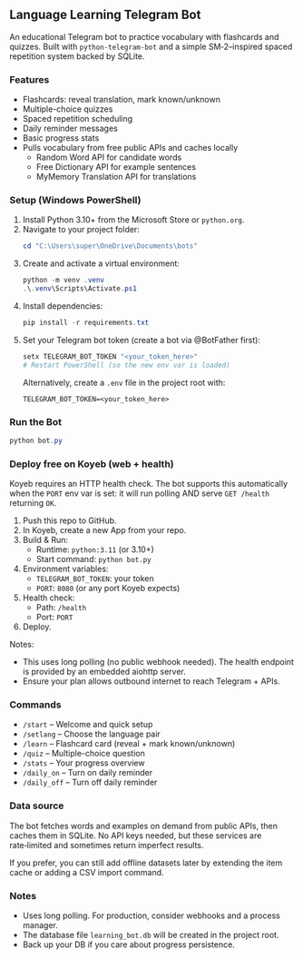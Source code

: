 ## Language Learning Telegram Bot

An educational Telegram bot to practice vocabulary with flashcards and quizzes. Built with `python-telegram-bot` and a simple SM‑2–inspired spaced repetition system backed by SQLite.

### Features
- Flashcards: reveal translation, mark known/unknown
- Multiple-choice quizzes
- Spaced repetition scheduling
- Daily reminder messages
- Basic progress stats
- Pulls vocabulary from free public APIs and caches locally
  - Random Word API for candidate words
  - Free Dictionary API for example sentences
  - MyMemory Translation API for translations

### Setup (Windows PowerShell)
1. Install Python 3.10+ from the Microsoft Store or `python.org`.
2. Navigate to your project folder:
   ```powershell
   cd "C:\Users\super\OneDrive\Documents\bots"
   ```
3. Create and activate a virtual environment:
   ```powershell
   python -m venv .venv
   .\.venv\Scripts\Activate.ps1
   ```
4. Install dependencies:
   ```powershell
   pip install -r requirements.txt
   ```
5. Set your Telegram bot token (create a bot via @BotFather first):
   ```powershell
   setx TELEGRAM_BOT_TOKEN "<your_token_here>"
   # Restart PowerShell (so the new env var is loaded)
   ```
   Alternatively, create a `.env` file in the project root with:
   ```env
   TELEGRAM_BOT_TOKEN=<your_token_here>
   ```

### Run the Bot
```powershell
python bot.py
```

### Deploy free on Koyeb (web + health)
Koyeb requires an HTTP health check. The bot supports this automatically when the `PORT` env var is set: it will run polling AND serve `GET /health` returning `OK`.

1. Push this repo to GitHub.
2. In Koyeb, create a new App from your repo.
3. Build & Run:
   - Runtime: `python:3.11` (or 3.10+)
   - Start command: `python bot.py`
4. Environment variables:
   - `TELEGRAM_BOT_TOKEN`: your token
   - `PORT`: `8080` (or any port Koyeb expects)
5. Health check:
   - Path: `/health`
   - Port: `PORT`
6. Deploy.

Notes:
- This uses long polling (no public webhook needed). The health endpoint is provided by an embedded aiohttp server.
- Ensure your plan allows outbound internet to reach Telegram + APIs.

### Commands
- `/start` – Welcome and quick setup
- `/setlang` – Choose the language pair
- `/learn` – Flashcard card (reveal + mark known/unknown)
- `/quiz` – Multiple-choice question
- `/stats` – Your progress overview
- `/daily_on` – Turn on daily reminder
- `/daily_off` – Turn off daily reminder

### Data source
The bot fetches words and examples on demand from public APIs, then caches them in SQLite. No API keys needed, but these services are rate‑limited and sometimes return imperfect results.

If you prefer, you can still add offline datasets later by extending the item cache or adding a CSV import command.

### Notes
- Uses long polling. For production, consider webhooks and a process manager.
- The database file `learning_bot.db` will be created in the project root.
- Back up your DB if you care about progress persistence.


